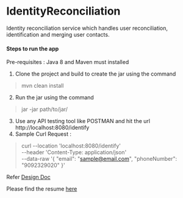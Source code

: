 # IdentityReconciliation

Identity reconciliation service which handles user reconciliation, identification and merging user contacts.

#### Steps to run the app
Pre-requisites : Java 8 and Maven must installed
1. Clone the project and build to create the jar using the command
> mvn clean install
2. Run the jar using the command
> jar -jar path/to/jar/
3. Use any API testing tool like POSTMAN and hit the url http://localhost:8080/identify
4. Sample Curl Request :
> curl --location 'localhost:8080/identify' \
--header 'Content-Type: application/json' \
--data-raw '{
"email": "sample@email.com",
"phoneNumber": "9092329020"
}'


Refer [Design Doc](https://docs.google.com/document/d/1px8OgY_2Lt3jMLxIq18xnPK75ZAOCI-HU3YIHoRW_Sc/edit?usp=sharing)

Please find the resume [here](https://drive.google.com/file/d/1YQqZfcwZO6-8cyhZJ2gZNFChNOgPy_PF/view?usp=sharing)

